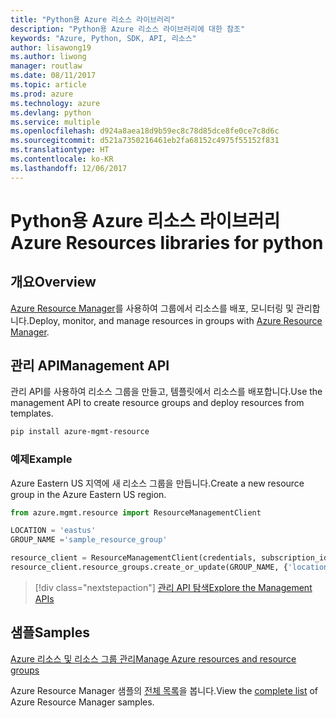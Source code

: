 ```yaml
---
title: "Python용 Azure 리소스 라이브러리"
description: "Python용 Azure 리소스 라이브러리에 대한 참조"
keywords: "Azure, Python, SDK, API, 리소스"
author: lisawong19
ms.author: liwong
manager: routlaw
ms.date: 08/11/2017
ms.topic: article
ms.prod: azure
ms.technology: azure
ms.devlang: python
ms.service: multiple
ms.openlocfilehash: d924a8aea18d9b59ec8c78d85dce8fe0ce7c8d6c
ms.sourcegitcommit: d521a7350216461eb2fa68152c4975f55152f831
ms.translationtype: HT
ms.contentlocale: ko-KR
ms.lasthandoff: 12/06/2017
---
```

# <a name="azure-resources-libraries-for-python"></a><span data-ttu-id="d095b-104">Python용 Azure 리소스 라이브러리</span><span class="sxs-lookup"><span data-stu-id="d095b-104">Azure Resources libraries for python</span></span>

## <a name="overview"></a><span data-ttu-id="d095b-105">개요</span><span class="sxs-lookup"><span data-stu-id="d095b-105">Overview</span></span> 
<span data-ttu-id="d095b-106">[Azure Resource Manager](https://docs.microsoft.com/en-us/azure/azure-resource-manager/resource-group-overview)를 사용하여 그룹에서 리소스를 배포, 모니터링 및 관리합니다.</span><span class="sxs-lookup"><span data-stu-id="d095b-106">Deploy, monitor, and manage resources in groups with [Azure Resource Manager](https://docs.microsoft.com/en-us/azure/azure-resource-manager/resource-group-overview).</span></span>

## <a name="management-api"></a><span data-ttu-id="d095b-107">관리 API</span><span class="sxs-lookup"><span data-stu-id="d095b-107">Management API</span></span>
<span data-ttu-id="d095b-108">관리 API를 사용하여 리소스 그룹을 만들고, 템플릿에서 리소스를 배포합니다.</span><span class="sxs-lookup"><span data-stu-id="d095b-108">Use the management API to create resource groups and deploy resources from templates.</span></span>

```bash
pip install azure-mgmt-resource
```
### <a name="example"></a><span data-ttu-id="d095b-109">예제</span><span class="sxs-lookup"><span data-stu-id="d095b-109">Example</span></span> 
<span data-ttu-id="d095b-110">Azure Eastern US 지역에 새 리소스 그룹을 만듭니다.</span><span class="sxs-lookup"><span data-stu-id="d095b-110">Create a new resource group in the Azure Eastern US region.</span></span>

```python
from azure.mgmt.resource import ResourceManagementClient

LOCATION = 'eastus'
GROUP_NAME ='sample_resource_group'

resource_client = ResourceManagementClient(credentials, subscription_id)
resource_client.resource_groups.create_or_update(GROUP_NAME, {'location': LOCATION})
```

> [!div class="nextstepaction"]
> [<span data-ttu-id="d095b-111">관리 API 탐색</span><span class="sxs-lookup"><span data-stu-id="d095b-111">Explore the Management APIs</span></span>](/python/api/overview/azure/azure.mgmt.resource)

## <a name="samples"></a><span data-ttu-id="d095b-112">샘플</span><span class="sxs-lookup"><span data-stu-id="d095b-112">Samples</span></span>
[<span data-ttu-id="d095b-113">Azure 리소스 및 리소스 그룹 관리</span><span class="sxs-lookup"><span data-stu-id="d095b-113">Manage Azure resources and resource groups</span></span>](https://github.com/Azure-Samples/resource-manager-python-resources-and-groups)

<span data-ttu-id="d095b-114">Azure Resource Manager 샘플의 [전체 목록](https://azure.microsoft.com/resources/samples/?platform=python&term=resource)을 봅니다.</span><span class="sxs-lookup"><span data-stu-id="d095b-114">View the [complete list](https://azure.microsoft.com/resources/samples/?platform=python&term=resource) of Azure Resource Manager samples.</span></span>
